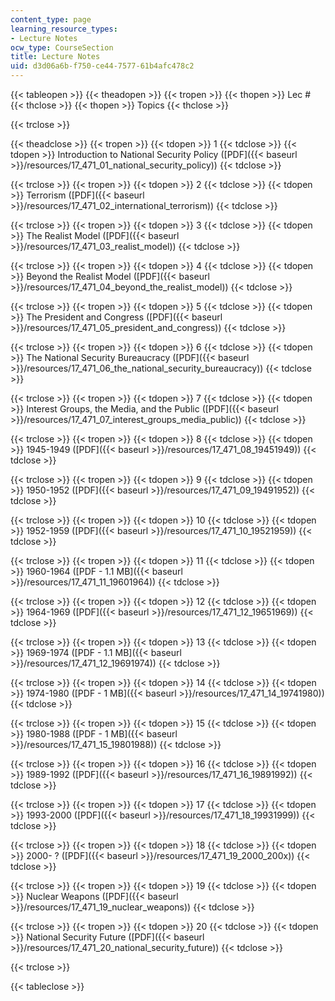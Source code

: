 ```yaml
---
content_type: page
learning_resource_types:
- Lecture Notes
ocw_type: CourseSection
title: Lecture Notes
uid: d3d06a6b-f750-ce44-7577-61b4afc478c2
---
```


{{< tableopen >}}
{{< theadopen >}}
{{< tropen >}}
{{< thopen >}}
Lec #
{{< thclose >}}
{{< thopen >}}
Topics
{{< thclose >}}

{{< trclose >}}

{{< theadclose >}}
{{< tropen >}}
{{< tdopen >}}
1
{{< tdclose >}}
{{< tdopen >}}
Introduction to National Security Policy ([PDF]({{< baseurl >}}/resources/17_471_01_national_security_policy))
{{< tdclose >}}

{{< trclose >}}
{{< tropen >}}
{{< tdopen >}}
2
{{< tdclose >}}
{{< tdopen >}}
Terrorism ([PDF]({{< baseurl >}}/resources/17_471_02_international_terrorism))
{{< tdclose >}}

{{< trclose >}}
{{< tropen >}}
{{< tdopen >}}
3
{{< tdclose >}}
{{< tdopen >}}
The Realist Model ([PDF]({{< baseurl >}}/resources/17_471_03_realist_model))
{{< tdclose >}}

{{< trclose >}}
{{< tropen >}}
{{< tdopen >}}
4
{{< tdclose >}}
{{< tdopen >}}
Beyond the Realist Model ([PDF]({{< baseurl >}}/resources/17_471_04_beyond_the_realist_model))
{{< tdclose >}}

{{< trclose >}}
{{< tropen >}}
{{< tdopen >}}
5
{{< tdclose >}}
{{< tdopen >}}
The President and Congress ([PDF]({{< baseurl >}}/resources/17_471_05_president_and_congress))
{{< tdclose >}}

{{< trclose >}}
{{< tropen >}}
{{< tdopen >}}
6
{{< tdclose >}}
{{< tdopen >}}
The National Security Bureaucracy ([PDF]({{< baseurl >}}/resources/17_471_06_the_national_security_bureaucracy))
{{< tdclose >}}

{{< trclose >}}
{{< tropen >}}
{{< tdopen >}}
7
{{< tdclose >}}
{{< tdopen >}}
Interest Groups, the Media, and the Public ([PDF]({{< baseurl >}}/resources/17_471_07_interest_groups_media_public))
{{< tdclose >}}

{{< trclose >}}
{{< tropen >}}
{{< tdopen >}}
8
{{< tdclose >}}
{{< tdopen >}}
1945-1949 ([PDF]({{< baseurl >}}/resources/17_471_08_19451949))
{{< tdclose >}}

{{< trclose >}}
{{< tropen >}}
{{< tdopen >}}
9
{{< tdclose >}}
{{< tdopen >}}
1950-1952 ([PDF]({{< baseurl >}}/resources/17_471_09_19491952))
{{< tdclose >}}

{{< trclose >}}
{{< tropen >}}
{{< tdopen >}}
10
{{< tdclose >}}
{{< tdopen >}}
1952-1959 ([PDF]({{< baseurl >}}/resources/17_471_10_19521959))
{{< tdclose >}}

{{< trclose >}}
{{< tropen >}}
{{< tdopen >}}
11
{{< tdclose >}}
{{< tdopen >}}
1960-1964 ([PDF - 1.1 MB]({{< baseurl >}}/resources/17_471_11_19601964))
{{< tdclose >}}

{{< trclose >}}
{{< tropen >}}
{{< tdopen >}}
12
{{< tdclose >}}
{{< tdopen >}}
1964-1969 ([PDF]({{< baseurl >}}/resources/17_471_12_19651969))
{{< tdclose >}}

{{< trclose >}}
{{< tropen >}}
{{< tdopen >}}
13
{{< tdclose >}}
{{< tdopen >}}
1969-1974 ([PDF - 1.1 MB]({{< baseurl >}}/resources/17_471_12_19691974))
{{< tdclose >}}

{{< trclose >}}
{{< tropen >}}
{{< tdopen >}}
14
{{< tdclose >}}
{{< tdopen >}}
1974-1980 ([PDF - 1 MB]({{< baseurl >}}/resources/17_471_14_19741980))
{{< tdclose >}}

{{< trclose >}}
{{< tropen >}}
{{< tdopen >}}
15
{{< tdclose >}}
{{< tdopen >}}
1980-1988 ([PDF - 1 MB]({{< baseurl >}}/resources/17_471_15_19801988))
{{< tdclose >}}

{{< trclose >}}
{{< tropen >}}
{{< tdopen >}}
16
{{< tdclose >}}
{{< tdopen >}}
1989-1992 ([PDF]({{< baseurl >}}/resources/17_471_16_19891992))
{{< tdclose >}}

{{< trclose >}}
{{< tropen >}}
{{< tdopen >}}
17
{{< tdclose >}}
{{< tdopen >}}
1993-2000 ([PDF]({{< baseurl >}}/resources/17_471_18_19931999))
{{< tdclose >}}

{{< trclose >}}
{{< tropen >}}
{{< tdopen >}}
18
{{< tdclose >}}
{{< tdopen >}}
2000- ? ([PDF]({{< baseurl >}}/resources/17_471_19_2000_200x))
{{< tdclose >}}

{{< trclose >}}
{{< tropen >}}
{{< tdopen >}}
19
{{< tdclose >}}
{{< tdopen >}}
Nuclear Weapons ([PDF]({{< baseurl >}}/resources/17_471_19_nuclear_weapons))
{{< tdclose >}}

{{< trclose >}}
{{< tropen >}}
{{< tdopen >}}
20
{{< tdclose >}}
{{< tdopen >}}
National Security Future ([PDF]({{< baseurl >}}/resources/17_471_20_national_security_future))
{{< tdclose >}}

{{< trclose >}}

{{< tableclose >}}